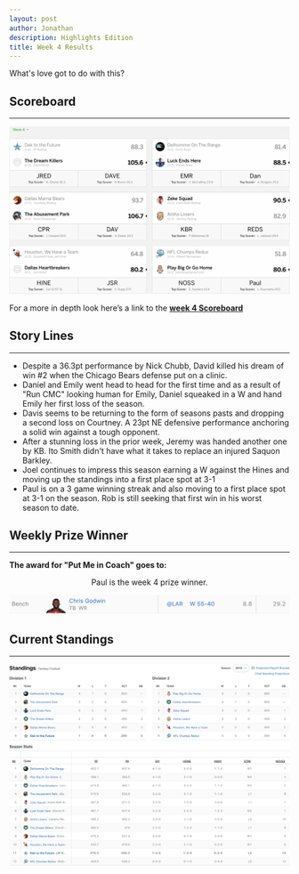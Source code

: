 ```yaml
---
layout: post
author: Jonathan
description: Highlights Edition
title: Week 4 Results
---
```

What's love got to do with this?

## Scoreboard
---
<img class="center" src="/assets/results/wr4.png" alt="week 4 results">

For a more in depth look here’s a link to the **[week 4 Scoreboard](https://fantasy.espn.com/football/league/scoreboard?leagueId=215530&matchupPeriodId=4&mSPID=4)**


## Story Lines
---
- Despite a 36.3pt performance by Nick Chubb, David killed his dream of win #2 when the Chicago Bears defense put on a clinic.
- Daniel and Emily went head to head for the first time and as a result of "Run CMC" looking human for Emily, Daniel squeaked in a W and hand Emily her first loss of the season. 
- Davis seems to be returning to the form of seasons pasts and dropping a second loss on Courtney. A 23pt NE defensive performance anchoring a solid win against a tough opponent.
- After a stunning loss in the prior week, Jeremy was handed another one by KB. Ito Smith didn't have what it takes to replace an injured Saquon Barkley.
- Joel continues to impress this season earning a W against the Hines and moving up the standings into a first place spot at 3-1
- Paul is on a 3 game winning streak and also moving to a first place spot at 3-1 on the season. Rob is still seeking that first win in his worst season to date. 


## Weekly Prize Winner
---
**The award for "Put Me in Coach" goes to:**

<p  class="callout" align="center"> Paul is the week 4 prize winner.</p>

<img class="center" src="/assets/results/putmeincoach.png" alt="Put Me in Coach">

## Current Standings
---

<img class="center" src="/assets/results/ws4.png" alt="week 4 standings">